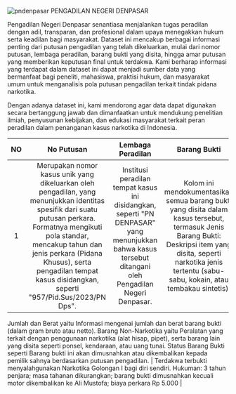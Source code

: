 
![pndenpasar](https://github.com/user-attachments/assets/632ae3fd-ba1e-45ff-bc3d-bd17752fd230) PENGADILAN NEGERI DENPASAR

Pengadilan Negeri Denpasar senantiasa menjalankan tugas peradilan dengan adil, transparan, dan profesional dalam upaya menegakkan hukum serta keadilan bagi masyarakat. Dataset ini mencakup berbagai informasi penting dari putusan pengadilan yang telah dikeluarkan, mulai dari nomor putusan, lembaga peradilan, barang bukti yang disita, hingga amar putusan yang memberikan keputusan final untuk terdakwa. Kami berharap informasi yang terdapat dalam dataset ini dapat menjadi sumber data yang bermanfaat bagi peneliti, mahasiswa, praktisi hukum, dan masyarakat umum untuk menganalisis pola putusan pengadilan terkait tindak pidana narkotika.

Dengan adanya dataset ini, kami mendorong agar data dapat digunakan secara bertanggung jawab dan dimanfaatkan untuk mendukung penelitian ilmiah, penyusunan kebijakan, dan edukasi masyarakat terkait peran peradilan dalam penanganan kasus narkotika di Indonesia.


| NO  | No Putusan                    | Lembaga Peradilan | Barang Bukti                                                                                                                                                                                                                                                                                                                                                     | Amar Putusan                                                                                                                                                                                                                                                                                                                                                                                                                                                                                                                                                                  |
|:---:|:------------------------------:|:-----------------:|:------------------------------------------------------------------------------------------------------------------------------------------------------------------------------------------------------------------------------------------------------------------------------------------------------------------------------------------------------------------:|:-----------------------------------------------------------------------------------------------------------------------------------------------------------------------------------------------------------------------------------------------------------------------------------------------------------------------------------------------------------------------------------------------------------------------------------------------------------------------------------------------------------------------------------------------------------------------------:|
| 1   | Merupakan nomor kasus unik yang dikeluarkan oleh pengadilan, yang menunjukkan identitas spesifik dari suatu putusan perkara. Formatnya mengikuti pola standar, mencakup tahun dan jenis perkara (Pidana Khusus), serta pengadilan tempat kasus disidangkan, seperti "957/Pid.Sus/2023/PN Dps".        | Institusi peradilan tempat kasus ini disidangkan, seperti "PN DENPASAR" yang menunjukkan bahwa kasus tersebut ditangani oleh Pengadilan Negeri Denpasar.      | Kolom ini mendokumentasikan semua barang bukti yang disita dalam kasus tersebut, termasuk Jenis Barang Bukti: Deskripsi item yang disita, seperti narkotika jenis tertentu (sabu-sabu, kokain, atau tembakau sintetis).
Jumlah dan Berat yaitu Informasi mengenai jumlah dan berat barang bukti (dalam gram bruto atau netto).
Barang Non-Narkotika yaitu Peralatan yang terkait dengan penggunaan narkotika (alat hisap, pipet), serta barang lain yang disita seperti ponsel, kendaraan, atau uang tunai.
Status Barang Bukti seperti Barang bukti ini akan dimusnahkan atau dikembalikan kepada pemilik sahnya berdasarkan putusan pengadilan.                                                                                                                                          | Terdakwa terbukti menyalahgunakan Narkotika Golongan I bagi diri sendiri. Hukuman: 3 tahun penjara; masa tahanan dikurangkan; barang bukti dimusnahkan kecuali motor dikembalikan ke Ali Mustofa; biaya perkara Rp 5.000                                                                                                                                                                                                                                                                                                            |
